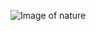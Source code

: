 ![Image of nature](https://en.wikipedia.org/wiki/Nature_photography#/media/File:Altja_j%C3%B5gi_Lahemaal.jpg)

